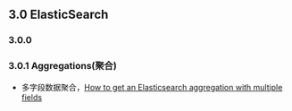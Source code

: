 
## 3.0 ElasticSearch

### 3.0.0

### 3.0.1 Aggregations(聚合)
  * 多字段数据聚合，[How to get an Elasticsearch aggregation with multiple fields](http://stackoverflow.com/questions/30728583/how-to-get-an-elasticsearch-aggregation-with-multiple-fields#)
